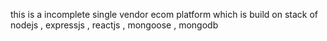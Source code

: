 this is a incomplete single vendor ecom platform 
which is build on stack of nodejs , expressjs , reactjs , mongoose , mongodb
